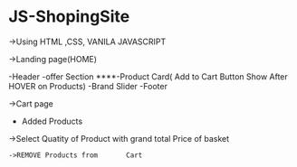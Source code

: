 # JS-ShopingSite
 

->Using HTML ,CSS, VANILA JAVASCRIPT 

->Landing page(HOME)


   -Header
   -offer Section
   ****-Product Card( Add to Cart Button Show After HOVER on Products)
   -Brand Slider
   -Footer

->Cart page
  
   - Added Products 
   
   ->Select Quatity of        Product with grand total      Price of basket
    
    ->REMOVE Products from       Cart
